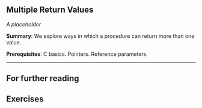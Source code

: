 Multiple Return Values
----------------------

*A placeholder*

**Summary**: We explore ways in which a procedure can return more than one
value.

**Prerequisites**: C basics.  Pointers.  Reference parameters.

- - -

For further reading
-------------------

Exercises
---------

